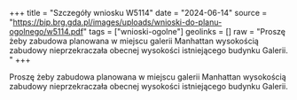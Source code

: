 +++
title = "Szczegóły wniosku W5114"
date = "2024-06-14"
source = "https://bip.brg.gda.pl/images/uploads/wnioski-do-planu-ogolnego/w5114.pdf"
tags = ["wnioski-ogolne"]
geolinks = []
raw = "Proszę żeby zabudowa planowana w miejscu galerii Manhattan wysokością zabudowy nieprzekraczała obecnej wysokości istniejącego budynku Galerii. "
+++

Proszę żeby zabudowa planowana w miejscu galerii Manhattan wysokością
zabudowy nieprzekraczała obecnej wysokości istniejącego budynku Galerii.



